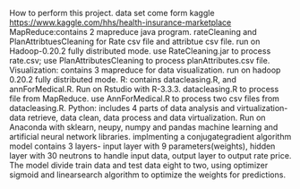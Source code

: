 How to perform this project. 
data set come form kaggle https://www.kaggle.com/hhs/health-insurance-marketplace
MapReduce:contains 2 mapreduce java program. rateCleaning and PlanAttribtuesCleaning for Rate csv file and attribtue csv file. run on Hadoop-0.20.2 fully distributed mode. use RateCleaning.jar to process rate.csv; use PlanAttributesCleaning to process planAttributes.csv file. 
Visualization: contains 3 mapreduce for data visualization. run on hadoop 0.20.2 fully distributed mode. 
R: contains datacleasing.R, and annForMedical.R. Run on Rstudio with R-3.3.3. datacleasing.R to process file from MapReduce. use AnnForMedical.R to process two csv files from datacleasing.R. 
Python: includes 4 parts of data analysis and virtualization-data retrieve, data clean, data process and data virtualization.
Run on Anaconda with sklearn, neupy, numpy and pandas machine learning and artificial neural network libraries. implmenting a conjugategradient algorithm model contains 3 layers- input layer with 9 parameters(weights), hidden layer with 30 neutrons to handle input data, output layer to output rate price. The model divide train data and test data eight to two, using optimizer sigmoid and linearsearch algorithm to optimize the weights for predictions. 
